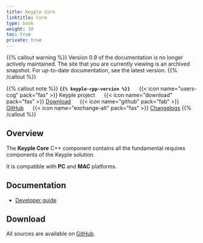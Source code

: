 ```yaml
---
title: Keyple Core
linktitle: Core
type: book
weight: 10
toc: true
private: true
---
```

{{% callout warning %}}
Version 0.9 of the documentation is no longer actively maintained. The site that you are currently viewing is an archived snapshot. For up-to-date documentation, see the latest version.
{{% /callout %}}

{{% callout note %}}
**`{{% keyple-cpp-version %}}`**
&nbsp;&nbsp;&nbsp;&nbsp;&nbsp;{{< icon name="users-cog" pack="fas" >}}
Keyple project
&nbsp;&nbsp;&nbsp;&nbsp;&nbsp;{{< icon name="download" pack="fas" >}}
[Download](#download)
&nbsp;&nbsp;&nbsp;&nbsp;&nbsp;{{< icon name="github" pack="fab" >}}
[GitHub](https://github.com/eclipse-keyple/keyple-cpp/tree/master/component/keyple-core)
&nbsp;&nbsp;&nbsp;&nbsp;&nbsp;{{< icon name="exchange-alt" pack="fas" >}}
[Changelogs](https://github.com/eclipse-keyple/keyple-cpp/releases/)
{{% /callout %}}

## Overview

The **Keyple Core** C++ component contains all the fundamental requires components of the Keyple solution.

It is compatible with **PC** and **MAC** platforms.

## Documentation

<ul>
    <li><a href="../../../../archives/docs-1.0/developer-guide/standalone-application">Developer guide</a></li>
</ul>

## Download

All sources are available on [GitHub](https://github.com/eclipse-keyple/keyple-cpp/).